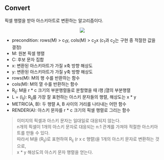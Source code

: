 ## Convert

픽셀 행렬을 받아 아스키아트로 변환하는 알고리즘이다.   

<div align="center"><img src="https://user-images.githubusercontent.com/73771162/224539502-87517c38-37ef-4779-b43d-e9a61ed35849.png"></div>

- precondition: rows(M) > c<sub>1</sub>y, cols(M) > c<sub>2</sub>x (c<sub>1</sub>과 c<sub>2</sub>는 구현 중 적절한 값을 결정)
- M: 원본 픽셀 행렬
- C: 후보 문자 집합
- x: 변환된 아스키아트가 가질 x축 방향 해상도
- y: 변환된 아스키아트가 가질 y축 방향 해상도
- rows(M): M의 행 수를 반환하는 함수
- cols(M): M의 열 수를 반환하는 함수
- R<sub>ij</sub>: M을 r * c 크기의 부분행렬들로 분할했을 때 i행 j열의 부분행렬
- L = (l<sub>ij</sub>): R<sub>ij</sub>를 가장 잘 표현하는 아스키 문자들의 행렬, 해상도는 x * y
- METRIC(A, B): 두 행렬 A, B 사이의 거리를 나타내는 어떤 함수
- RENDER(A): 아스키 문자를 r * c 크기의 픽셀 행렬로 그리는 함수

> 이미지의 픽셀과 아스키 문자는 일대일로 대응되지 않는다.    
> n개의 픽셀이 1개의 아스키 문자로 대응되는 n:1 관계를 가져야 적절한 아스키아트를 만들 수 있다.   
> 따라서 M을 (R<sub>ij</sub>)로 표현하여 R<sub>ij</sub> (r x c 행렬)을 1개의 아스키 문자로 변환하는 것으로,   
> x * y 해상도의 아스키 문자 행렬을 얻는다.